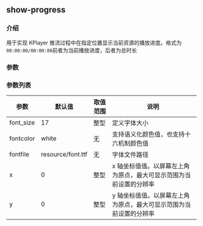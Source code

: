 ## show-progress

### 介绍

用于实现 KPlayer 推流过程中在指定位置显示当前资源的播放进度。格式为 `00:00:00/00:00:00`前者为当前播放进度，后者为总时长

### 参数

### 参数列表

| 参数      | 默认值            | 取值范围 | 说明                                                               |
| --------- | ----------------- | -------- | ------------------------------------------------------------------ |
| font_size | 17                | 整型     | 定义字体大小                                                       |
| fontcolor | white             | 无       | 支持语义化颜色值，也支持十六机制颜色值                             |
| fontfile  | resource/font.ttf | 无       | 字体文件路径                                                       |
| x         | 0                 | 整型     | x 轴坐标值值。以屏幕左上角为原点，最大可显示范围为当前设置的分辨率 |
| y         | 0                 | 整型     | y 轴坐标值值。以屏幕左上角为原点，最大可显示范围为当前设置的分辨率 |
